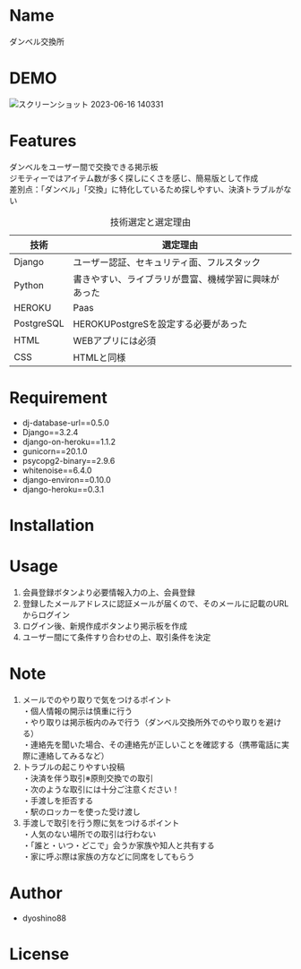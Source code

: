 # Name

ダンベル交換所

# DEMO

![スクリーンショット 2023-06-16 140331](https://github.com/dyoshino88/Django-app/assets/130971236/5c76b66f-e18e-4f18-aa07-43a62f4461ad)

# Features
ダンベルをユーザー間で交換できる掲示板<br>
ジモティーではアイテム数が多く探しにくさを感じ、簡易版として作成<br>
差別点：「ダンベル」「交換」に特化しているため探しやすい、決済トラブルがない<br>
<table>
  <caption>技術選定と選定理由</caption>
  <thead>
    <tr>
      <th>技術</th> <th>選定理由</th>
    </tr>
  </thead>
  <tr>
    <td> Django </td> <td>ユーザー認証、セキュリティ面、フルスタック</td>
  </tr>
  <tr>
    <td> Python </td> <td>書きやすい、ライブラリが豊富、機械学習に興味があった</td>
  </tr>
  <tr>
    <td> HEROKU </td> <td>Paas</td>
  </tr>
  <tr>
    <td> PostgreSQL </td> <td>HEROKUPostgreSを設定する必要があった</td>
  </tr>
  <tr>
    <td> HTML </td> <td>WEBアプリには必須</td>
  </tr>
  <tr>
    <td> CSS </td> <td>HTMLと同様</td>
  </tr>
</table>

# Requirement

* dj-database-url==0.5.0
* Django==3.2.4
* django-on-heroku==1.1.2
* gunicorn==20.1.0
* psycopg2-binary==2.9.6
* whitenoise==6.4.0
* django-environ==0.10.0
* django-heroku==0.3.1

# Installation

# Usage

1. 会員登録ボタンより必要情報入力の上、会員登録<br>
2. 登録したメールアドレスに認証メールが届くので、そのメールに記載のURLからログイン<br>
3. ログイン後、新規作成ボタンより掲示板を作成<br>
4. ユーザー間にて条件すり合わせの上、取引条件を決定<br>

# Note

1. メールでのやり取りで気をつけるポイント<br>
・個人情報の開示は慎重に行う<br>
・やり取りは掲示板内のみで行う（ダンベル交換所外でのやり取りを避ける）<br>
・連絡先を聞いた場合、その連絡先が正しいことを確認する（携帯電話に実際に連絡してみるなど）<br>
2. トラブルの起こりやすい投稿<br>
・決済を伴う取引※原則交換での取引<br>
・次のような取引には十分ご注意ください！ <br>
・手渡しを拒否する<br>
・駅のロッカーを使った受け渡し<br>
3. 手渡しで取引を行う際に気をつけるポイント<br>
・人気のない場所での取引は行わない<br>
・「誰と・いつ・どこで」会うか家族や知人と共有する<br>
・家に呼ぶ際は家族の方などに同席をしてもらう<br>

# Author

* dyoshino88


# License

